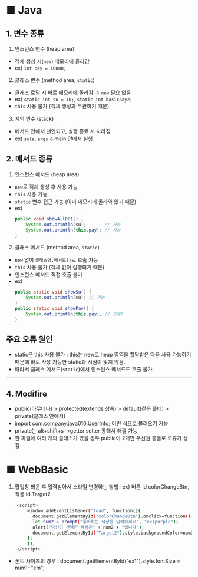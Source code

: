 # ■ Java

## 1. 변수 종류

1) 인스턴스 변수 (heap area)
- 객체 생성 시(`new`) 메모리에 올라감
- ex) `int pay = 10000;`

2) 클래스 변수 (method area, `static`)
- 클래스 로딩 시 바로 메모리에 올라감 → `new` 필요 없음
- ex) `static int su = 10;`, `static int basicpay2;`
- `this` 사용 불가 (객체 생성과 무관하기 때문)

3) 지역 변수 (stack)
- 메서드 안에서 선언되고, 실행 종료 시 사라짐
- ex) `sola`, `args` <-main 안에서 실행

## 2. 메서드 종류

1) 인스턴스 메서드 (heap area)
- `new`로 객체 생성 후 사용 가능
- `this` 사용 가능
- `static` 변수 접근 가능 (이미 메모리에 올라와 있기 때문)
- ex)
    ```java
    public void showAll001() {
        System.out.println(su);       // 가능
        System.out.println(this.pay); // 가능
    }
    ```

2) 클래스 메서드 (method area, `static`)
- `new` 없이 `클래스명.메서드()`로 호출 가능
- `this` 사용 불가 (객체 없이 실행되기 때문)
- 인스턴스 메서드 직접 호출 불가
- ex)
    ```java
    public static void showSu() {
        System.out.println(su); // 가능
    }
    public static void showPay() {
        System.out.println(this.pay); // 오류!
    }
    ```

## 주요 오류 원인
- static은 this 사용 불가 : this는 new로 heap 영역을 할당받은 다음 사용 가능하기 때문에 바로 사용 가능한 static과 시점이 맞지 않음. 
- 따라서 클래스 메서드(`static`)에서 인스턴스 메서드도 호출 불가

---


## 4. Modifire
- public(아무데나) > protected(extends 상속) > default(같은 폴더) > private(클래스 안에서) 
- import com.company.java010.UserInfo; 이런 식으로 불러오기 가능
- private는 alt+shift+s ->getter setter 통해서 해결 가능    
- 한 파일에 여러 개의 클래스가 있을 경우 public이 2개면 우선권 충돌로 오류가 생김


# ■ WebBasic

1. 팝업창 띄운 후 입력받아서 스타일 변경하는 방법
-ex) 버튼 id colorChangeBtn, 적용 id Target2
```bash
    <script>
        window.addEventListener("load", function(){
          document.getElementById("colorChangeBtn").onclick=function(){
          let num2 = prompt("좋아하는 색상을 입력하세요", "ex)purple");
          alert("당신이 선택한 색상은" + num2 + "입니다");
          document.getElementById("Target2").style.backgroundColor=num2;
        };
        });
    </script>
```    

- 폰트 사이즈의 경우 : document.getElementById("ex1").style.fontSize = num1+"em";